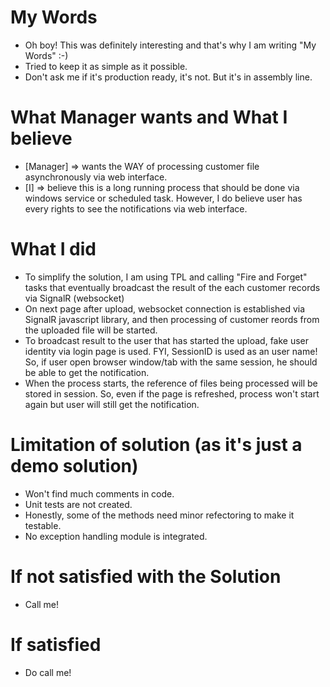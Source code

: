 # My Words
  - Oh boy! This was definitely interesting and that's why I am writing "My Words" :-)
  - Tried to keep it as simple as it possible.
  - Don't ask me if it's production ready, it's not. But it's in assembly line.

# What Manager wants and What I believe
   - [Manager] => wants the WAY of processing customer file asynchronously via web interface.
   - [I] => believe this is a long running process that should be done via windows service or scheduled task. However, I do believe user has every rights to see the notifications via web interface.

# What I did
   - To simplify the solution, I am using TPL and calling "Fire and Forget" tasks that eventually broadcast the result of the each customer records via SignalR (websocket)
   - On next page after upload, websocket connection is established via SignalR javascript library, and then processing of customer reords from the uploaded file will be started.
   - To broadcast result to the user that has started the upload, fake user identity via login page is used. FYI, SessionID is used as an user name! So, if user open browser window/tab with the same session, he should be able to get the notification.
   - When the process starts, the reference of files being processed will be stored in session. So, even if the page is refreshed, process won't start again but user will still get the notification.
 
# Limitation of solution (as it's just a demo solution)
- Won't find much comments in code.
- Unit tests are not created.
- Honestly, some of the methods need minor refectoring to make it testable. 
- No exception handling module is integrated.

# If not satisfied with the Solution
   - Call me!

# If satisfied
- Do call me!
